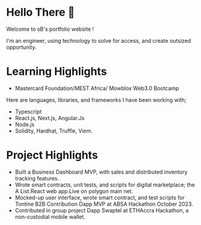 
# Hello There 👋
Welcome to sB's portfolio website !

I'm an engineer, using technology to solve for access, and create outsized opportunity.


# Learning Highlights
  - Mastercard Foundation/MEST Africa/ Mowblox Web3.0 Bootcamp


Here are languages, libraries, and frameworks I have been working with;

 -  Typescript
 -  React.js, Next.js, Angular.Js
 -  Node.js
 -  Solidity, Hardhat, Truffle, Viem.
 
   
# Project Highlights

 - Built a Business Dashboard MVP, with sales and distributed inventory tracking features.
- Wrote smart contracts, unit tests, and scripts for digital marketplace; the A List.React web app.Live on polygon main net.
- Mocked-up user interface, wrote smart contract, and test scripts for Tontine B2B Contribution Dapp MVP at ABSA Hackathon October 2023.
- Contributed in group project Dapp Swaptel at ETHAccra Hackathon,  a non-custodial mobile wallet.

  




